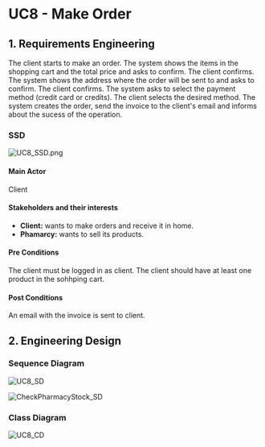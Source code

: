 # UC8 - Make Order

## 1. Requirements Engineering

The client starts to make an order. The system shows the items in the shopping cart and the total price and asks to confirm. The client confirms. The system shows the address where the order will be sent to and asks to confirm. The client confirms. The system asks to select the payment method (credit card or credits). The client selects the desired method. The system creates the order, send the invoice to the client's email and informs about the sucess of the operation.
### SSD
![UC8_SSD.png](UC8_SSD.png)

#### Main Actor

Client

#### Stakeholders and their interests
* **Client:** wants to make orders and receive it in home.
* **Phamarcy:** wants to sell its products.


#### Pre Conditions
The client must be logged in as client.
The client should have at least one product in the sohhping cart.

#### Post Conditions
An email with the invoice is sent to client.

## 2. Engineering Design

### Sequence Diagram

![UC8_SD](UC8_SD.png)

![CheckPharmacyStock_SD](SD_CheckPharmactStock.png)


### Class Diagram

![UC8_CD](UC8_CD.png)